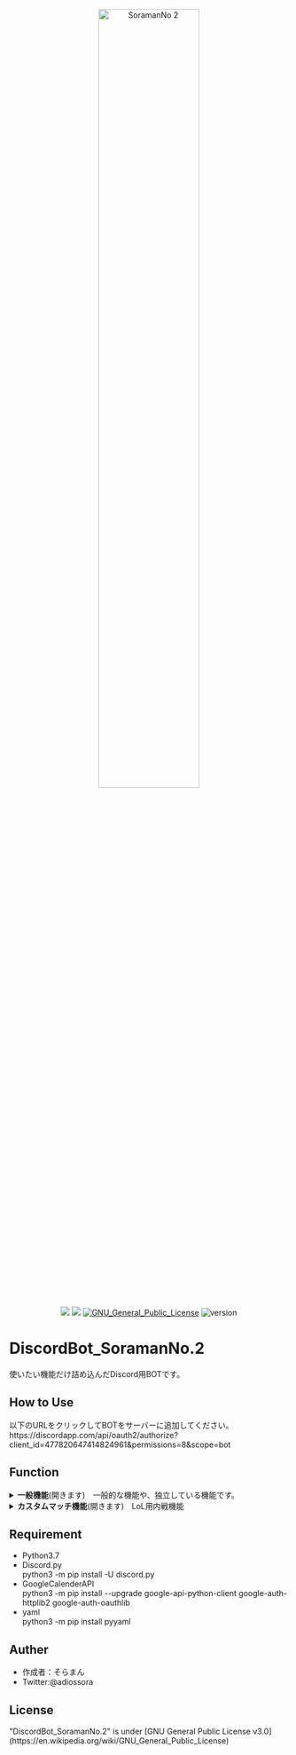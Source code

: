 <div align="center">
<img width="60%" src="https://user-images.githubusercontent.com/11624644/76447297-cfaf2000-640b-11ea-8809-88be559670a6.png" alt="SoramanNo 2"><br>
<img src="https://img.shields.io/badge/-Python-F9DC3E.svg?logo=python&style=flat">
<img src="https://img.shields.io/badge/-Discord-f0b686.svg?logo=discord&style=flat">
<a href="https://en.wikipedia.org/wiki/GNU_General_Public_License"><img src="http://img.shields.io/badge/license-GPL-blue.svg?style=flat" alt="GNU_General_Public_License"></a>
<img src="https://img.shields.io/badge/version-v0.9.0-ff7964.svg" alt="version">
</div>
<h1>DiscordBot_SoramanNo.2</h1>
使いたい機能だけ詰め込んだDiscord用BOTです。
<h2>How to Use</h2>
以下のURLをクリックしてBOTをサーバーに追加してください。
https://discordapp.com/api/oauth2/authorize?client_id=477820647414824961&permissions=8&scope=bot

<h2>Function</h2>
<details>
  <summary><b>一般機能</b>(開きます)　一般的な機能や、独立している機能です。</summary>
  <ul>
    <li><b>ping</b></li>「pong!」を返します
    <li><b>mention</b></li>送信者にメンションを送り返します
    <li><b>help</b></li>コマンドのヘルプを表示します。リアクションの矢印を押すことでページ遷移を可能にしています。  何もリアクションせず30秒経つとリアクションの受付を停止します。
    <li><b>role add</b></li>コマンドを入力したユーザーに役職を付与します。（そらまんランドでのみ機能します）
    <li><b>そらまん</b></li>「呼んだ？」を返します
  </ul>
</details>
<details>
  <summary><b>カスタムマッチ機能</b>(開きます)　LoL用内戦機能</summary>
  <br>
  LoLのカスタムマッチの時のチーム振り分けや、役職を振り分けることでチャットの盗み見防止、誤ったボイスチャットへの入出を防ぐことが出来ます。<br>
  <br>
  <h3>前提</h3>
    この機能は前提として以下のテキスト、ボイスチャンネル。役職を必要としています。<br>
    ユーザーが設定する機能は後日追加予定です。<br>
    役職をそれぞれのテキストチャンネルとボイスチャンネルに割り当てることで、トラブルを防ぎます。<br>
  <br>
  <table>
    <tr>
      <th>テキストチャンネル</th>
      <th>ボイスチャンネル</th>
      <th>役職</th>
    </tr>
    <tr>
      <th></th>
      <th>custom_general</th>
      <th></th>
    </tr>
    <tr>
      <th>custom-1</th>
      <th>Custom-1</th>
      <th>Custom-1</th>
    </tr>
    <tr>
      <th>custom-2</th>
      <th>Custom-2</th>
      <th>Custom-2</th>
    </tr>
  </table>
  <ul>
    <li><b>custom start</b></li>
    「custom_general」ボイスチャンネルに入室している10名を自動的に2チームに振り分けると同時に役職を付与します。
    10名以上の場合はランダムに10名選出されます。10名以下では利用できません。
    <details>
      <summary>プレビュー</summary>
      <img width="80%" src="https://user-images.githubusercontent.com/11624644/76347968-d1fd7580-634a-11ea-9e5a-a597298086ee.gif" alt="custom_start">
    </details>
    <li><b>custom suffle</b></li>
    振り分けられたチームを完全にシャッフルして再度2チームに振り分けます。
    <details>
      <summary>プレビュー</summary>
      <img width="80%" src="https://user-images.githubusercontent.com/11624644/76348957-7633ec00-634c-11ea-9a39-e7d1c59c2e93.gif" alt="custom_start">
    </details>
    <li><b>custom list</b></li>
    チーム関係なく10名全員のリストを表示します。
    <details>
      <summary>プレビュー</summary>
      <img width="80%" src="https://user-images.githubusercontent.com/11624644/76348417-81d2e300-634b-11ea-8dd2-0f0bf7dad1a6.gif" alt="custom_start">
    </details>
    <li><b>custom teamlist</b></li>
    チーム毎のメンバーリストを表示します。
    <details>
      <summary>プレビュー</summary>
      <img width="80%" src="https://user-images.githubusercontent.com/11624644/76348431-88f9f100-634b-11ea-8ed0-9cc662582943.gif" alt="custom_start">
    </details>
    <li><b>custom change [数字] [数字]</b></li>
    チームメンバーリスト等で表示された番号を指定することでチーム間のメンバー移動が出来ます。
    <details>
      <summary>プレビュー</summary>
      <img width="80%" src="https://user-images.githubusercontent.com/11624644/76408908-09166a00-63d1-11ea-9099-c6e9c43c51d4.gif" alt="custom_start">
    </details>
    <li><b>custom win [red or blue]</b></li>
    勝利したチームを指定することでチームメンバー全員に勝利数が1追加されます。
    <li><b>custom result</b></li>
    チーム振り分け機能が終了するまでに最多の勝利数を獲得したメンバーを表示します。
    <details>
      <summary>プレビュー</summary>
      <img width="80%" src="https://user-images.githubusercontent.com/11624644/76348957-7633ec00-634c-11ea-9a39-e7d1c59c2e93.gif" alt="custom_start">
    </details>
    <li><b>custom end</b></li>
    振り分け機能を終了します。メンバーに付けた役職の自動解除、専用テキストチャンネルのログリセット、戦績のリセットを行います。
    <details>
      <summary>プレビュー</summary>
      <img width="80%" src="https://user-images.githubusercontent.com/11624644/76348471-99aa6700-634b-11ea-83b1-16a93a4fd979.gif" alt="custom_start">
    </details>
  </ul>
</details>
<h2>Requirement</h2>
<ul>
  <li>Python3.7</li>
  <li>Discord.py</li>
  python3 -m pip install -U discord.py
  <li>GoogleCalenderAPI</li>
  python3 -m pip install --upgrade google-api-python-client google-auth-httplib2 google-auth-oauthlib
  <li>yaml</li>
  python3 -m pip install pyyaml
</ul>
<h2>Auther</h2>
<ul>
  <li>作成者：そらまん</li>
  <li>Twitter:@adiossora</li>
</ul>
<h2>License</h2>
"DiscordBot_SoramanNo.2" is under [GNU General Public License v3.0](https://en.wikipedia.org/wiki/GNU_General_Public_License)
